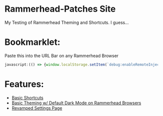 # Rammerhead-Patches Site
My Testing of Rammerhead Theming and Shortcuts. I guess...

# Bookmarklet:
Paste this into the URL Bar on any Rammerhead Browser
```js
javascript:(() => {window.localStorage.setItem(`debug:enableRemoteInject`,true);q=document.createElement(`script`);q.src=`https://rh.therealgeodash.workers.dev/rammerhead.ext.js`;document.head.appendChild(q);})();
```
# Features:
- [Basic Shortcuts](/../mainShortcuts.md)
- [Basic Theming w/ Default Dark Mode on Rammerhead Browsers](/../main/Themes/README.md)
- [Revamped Settings Page](/../main/Settings.md)
